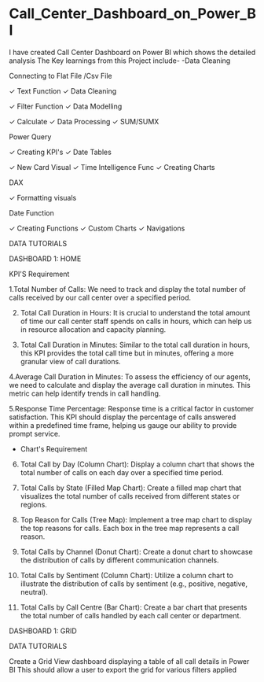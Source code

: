 # Call_Center_Dashboard_on_Power_BI
I have created Call Center Dashboard on Power BI which shows the detailed analysis
The Key learnings from this Project include-
-Data Cleaning

Connecting to Flat File /Csv File

✓ Text Function ✓ Data Cleaning

✓ Filter Function ✓ Data Modelling

✓ Calculate ✓ Data Processing ✓ SUM/SUMX

 Power Query

✓ Creating KPI's ✓ Date Tables

✓ New Card Visual ✓ Time Intelligence Func ✓ Creating Charts

 DAX

✓ Formatting visuals

Date Function

✓ Creating Functions ✓ Custom Charts ✓ Navigations

DATA TUTORIALS

DASHBOARD 1: HOME

KPI'S Requirement

1.Total Number of Calls: We need to track and display the total number of calls received by our call center over a specified period.

2. Total Call Duration in Hours: It is crucial to understand the total amount of time our call center staff spends on calls in hours, which can help us in resource allocation and capacity planning.

3. Total Call Duration in Minutes: Similar to the total call duration in hours, this KPI provides the total call time but in minutes, offering a more granular view of call durations.

4.Average Call Duration in Minutes: To assess the efficiency of our agents, we need to calculate and display the average call duration in minutes. This metric can help identify trends in call handling.

5.Response Time Percentage: Response time is a critical factor in customer satisfaction. This KPI should display the percentage of calls answered within a predefined time frame, helping us gauge our ability to provide prompt service.

* Chart's Requirement

6. Total Call by Day (Column Chart): Display a column chart that shows the total number of calls on each day over a specified time period.

7. Total Calls by State (Filled Map Chart): Create a filled map chart that visualizes the total number of calls received from different states or regions.

8. Top Reason for Calls (Tree Map): Implement a tree map chart to display the top reasons for calls. Each box in the tree map represents a call reason.

9. Total Calls by Channel (Donut Chart): Create a donut chart to showcase the distribution of calls by different communication channels.

10. Total Calls by Sentiment (Column Chart): Utilize a column chart to illustrate the distribution of calls by sentiment (e.g., positive, negative, neutral).

11. Total Calls by Call Centre (Bar Chart): Create a bar chart that presents the total number of calls handled by each call center or department.


DASHBOARD 1: GRID

DATA TUTORIALS

Create a Grid View dashboard displaying a table of all call details in Power BI This should allow a user to export the grid for various filters applied
